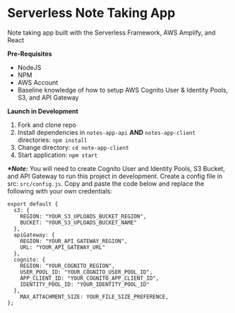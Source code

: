 # Serverless Note Taking App

Note taking app built with the Serverless Framework, AWS Amplify, and React

**Pre-Requisites**
- NodeJS
- NPM
- AWS Account
- Baseline knowledge of how to setup AWS Cognito User & Identity Pools, S3, and API Gateway

**Launch in Development**

1. Fork and clone repo
2. Install dependencies in `notes-app-api` **AND** `notes-app-client` directories: `npm install`
3. Change directory: `cd note-app-client`
4. Start application: `npm start`

**_*Note:_** You will need to create Cognito User and Identity Pools, S3 Bucket, and API Gateway to run this project in development. Create a config file in src: `src/config.js`. Copy and paste the code below and replace the following with your own credentials:

```
export default {
  s3: {
    REGION: "YOUR_S3_UPLOADS_BUCKET_REGION",
    BUCKET: "YOUR_S3_UPLOADS_BUCKET_NAME"
  },
  apiGateway: {
    REGION: "YOUR_API_GATEWAY_REGION",
    URL: "YOUR_API_GATEWAY_URL"
  },
  cognito: {
    REGION: "YOUR_COGNITO_REGION",
    USER_POOL_ID: "YOUR_COGNITO_USER_POOL_ID",
    APP_CLIENT_ID: "YOUR_COGNITO_APP_CLIENT_ID",
    IDENTITY_POOL_ID: "YOUR_IDENTITY_POOL_ID"
  },
    MAX_ATTACHMENT_SIZE: YOUR_FILE_SIZE_PREFERENCE,
};
```